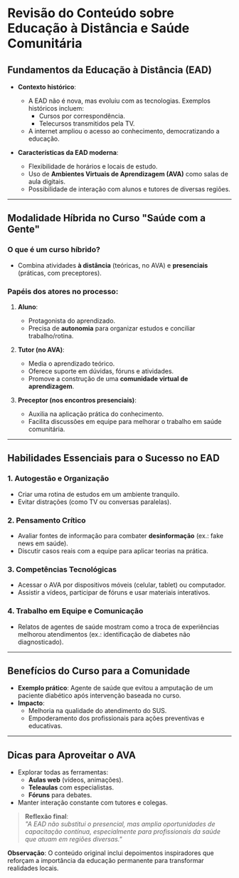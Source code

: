 # Revisão do Conteúdo sobre Educação à Distância e Saúde Comunitária  

## **Fundamentos da Educação à Distância (EAD)**  
- **Contexto histórico**:  
  - A EAD não é nova, mas evoluiu com as tecnologias. Exemplos históricos incluem:  
    - Cursos por correspondência.  
    - Telecursos transmitidos pela TV.  
  - A internet ampliou o acesso ao conhecimento, democratizando a educação.  

- **Características da EAD moderna**:  
  - Flexibilidade de horários e locais de estudo.  
  - Uso de **Ambientes Virtuais de Aprendizagem (AVA)** como salas de aula digitais.  
  - Possibilidade de interação com alunos e tutores de diversas regiões.  

---

## **Modalidade Híbrida no Curso "Saúde com a Gente"**  
### **O que é um curso híbrido?**  
- Combina atividades **à distância** (teóricas, no AVA) e **presenciais** (práticas, com preceptores).  

### **Papéis dos atores no processo**:  
1. **Aluno**:  
   - Protagonista do aprendizado.  
   - Precisa de **autonomia** para organizar estudos e conciliar trabalho/rotina.  

2. **Tutor (no AVA)**:  
   - Media o aprendizado teórico.  
   - Oferece suporte em dúvidas, fóruns e atividades.  
   - Promove a construção de uma **comunidade virtual de aprendizagem**.  

3. **Preceptor (nos encontros presenciais)**:  
   - Auxilia na aplicação prática do conhecimento.  
   - Facilita discussões em equipe para melhorar o trabalho em saúde comunitária.  

---

## **Habilidades Essenciais para o Sucesso no EAD**  
### **1. Autogestão e Organização**  
- Criar uma rotina de estudos em um ambiente tranquilo.  
- Evitar distrações (como TV ou conversas paralelas).  

### **2. Pensamento Crítico**  
- Avaliar fontes de informação para combater **desinformação** (ex.: fake news em saúde).  
- Discutir casos reais com a equipe para aplicar teorias na prática.  

### **3. Competências Tecnológicas**  
- Acessar o AVA por dispositivos móveis (celular, tablet) ou computador.  
- Assistir a vídeos, participar de fóruns e usar materiais interativos.  

### **4. Trabalho em Equipe e Comunicação**  
- Relatos de agentes de saúde mostram como a troca de experiências melhorou atendimentos (ex.: identificação de diabetes não diagnosticado).  

---

## **Benefícios do Curso para a Comunidade**  
- **Exemplo prático**: Agente de saúde que evitou a amputação de um paciente diabético após intervenção baseada no curso.  
- **Impacto**:  
  - Melhoria na qualidade do atendimento do SUS.  
  - Empoderamento dos profissionais para ações preventivas e educativas.  

---

## **Dicas para Aproveitar o AVA**  
- Explorar todas as ferramentas:  
  - **Aulas web** (vídeos, animações).  
  - **Teleaulas** com especialistas.  
  - **Fóruns** para debates.  
- Manter interação constante com tutores e colegas.  

> **Reflexão final**:  
> *"A EAD não substitui o presencial, mas amplia oportunidades de capacitação contínua, especialmente para profissionais da saúde que atuam em regiões diversas."*  

**Observação**: O conteúdo original inclui depoimentos inspiradores que reforçam a importância da educação permanente para transformar realidades locais.